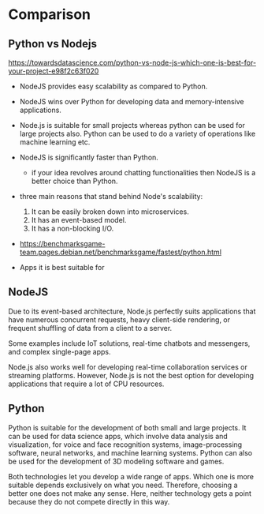 # Comparison

## Python vs Nodejs

https://towardsdatascience.com/python-vs-node-js-which-one-is-best-for-your-project-e98f2c63f020

- NodeJS provides easy scalability as compared to Python.
- NodeJS wins over Python for developing data and memory-intensive applications.
- Node.js is suitable for small projects whereas python can be used for large projects also. Python can be used to do a variety of operations like machine learning etc.
- NodeJS is significantly faster than Python.
  - if your idea revolves around chatting functionalities then NodeJS is a better choice than Python.

- three main reasons that stand behind Node's scalability:

    1. It can be easily broken down into microservices.
    2. It has an event-based model.
    3. It has a non-blocking I/O.

- https://benchmarksgame-team.pages.debian.net/benchmarksgame/fastest/python.html

- Apps it is best suitable for

## NodeJS

Due to its event-based architecture, Node.js perfectly suits applications that have numerous concurrent requests, heavy client-side rendering, or frequent shuffling of data from a client to a server.

Some examples include IoT solutions, real-time chatbots and messengers, and complex single-page apps.

Node.js also works well for developing real-time collaboration services or streaming platforms. However, Node.js is not the best option for developing applications that require a lot of CPU resources.

## Python

Python is suitable for the development of both small and large projects. It can be used for data science apps, which involve data analysis and visualization, for voice and face recognition systems, image-processing software, neural networks, and machine learning systems. Python can also be used for the development of 3D modeling software and games.

Both technologies let you develop a wide range of apps. Which one is more suitable depends exclusively on what you need. Therefore, choosing a better one does not make any sense. Here, neither technology gets a point because they do not compete directly in this way.
